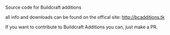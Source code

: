 Source code for Buildcraft additions

all info and downloads can be found on the offical site: http://bcadditions.tk

If you want to contribute to Buildcraft Additions you can, just make a PR.

